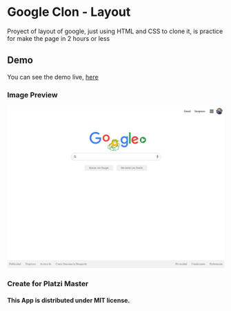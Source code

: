 # Google Clon - Layout

Proyect of layout of google, just using HTML and CSS to clone it, is practice for make the page in 2 hours or less

## Demo

You can see the demo live, [here](https://AlexanderAlvarez9.github.io/GoogleClon/index.html)

### Image Preview

![Image Preview](preview.png)

### Create for Platzi Master

#### This App is distributed under MIT license.